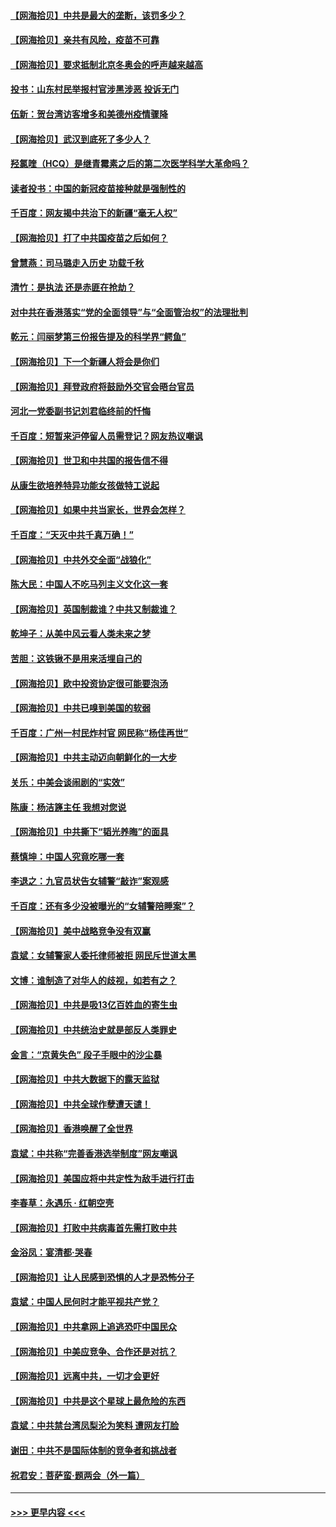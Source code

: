 #### [【网海拾贝】中共是最大的垄断，该罚多少？](../pages/nsc993/n12874006.md?t=04121751) 
#### [【网海拾贝】亲共有风险，疫苗不可靠](../pages/nsc993/n12872224.md?t=04121751) 
#### [【网海拾贝】要求抵制北京冬奥会的呼声越来越高](../pages/nsc993/n12868962.md?t=04121751) 
#### [投书：山东村民举报村官涉黑涉恶 投诉无门](../pages/nsc993/n12869726.md?t=04121751) 
#### [伍新：贺台湾访客增多和美德州疫情骤降](../pages/nsc993/n12865651.md?t=04121751) 
#### [【网海拾贝】武汉到底死了多少人？](../pages/nsc993/n12863707.md?t=04121751) 
#### [羟氯喹（HCQ）是继青霉素之后的第二次医学科学大革命吗？](../pages/nsc993/n12638564.md?t=04121751) 
#### [读者投书：中国的新冠疫苗接种就是强制性的](../pages/nsc993/n12859932.md?t=04121751) 
#### [千百度：网友揭中共治下的新疆“毫无人权”](../pages/nsc993/n12858385.md?t=04121751) 
#### [【网海拾贝】打了中共国疫苗之后如何？](../pages/nsc993/n12857866.md?t=04121751) 
#### [曾慧燕：司马璐走入历史 功载千秋](../pages/nsc993/n12856996.md?t=04121751) 
#### [清竹：是执法 还是赤匪在抢劫？](../pages/nsc993/n12856952.md?t=04121751) 
#### [对中共在香港落实“党的全面领导”与“全面管治权”的法理批判](../pages/nsc993/n12856929.md?t=04121751) 
#### [乾元：闫丽梦第三份报告提及的科学界“鳄鱼”](../pages/nsc993/n12855985.md?t=04121751) 
#### [【网海拾贝】下一个新疆人将会是你们](../pages/nsc993/n12855864.md?t=04121751) 
#### [【网海拾贝】拜登政府将鼓励外交官会晤台官员](../pages/nsc993/n12853615.md?t=04121751) 
#### [河北一党委副书记刘君临终前的忏悔](../pages/nsc993/n12849420.md?t=04121751) 
#### [千百度：短暂来沪停留人员需登记？网友热议嘲讽](../pages/nsc993/n12853497.md?t=04121751) 
#### [【网海拾贝】世卫和中共国的报告信不得](../pages/nsc993/n12850902.md?t=04121751) 
#### [从康生欲培养特异功能女孩做特工说起](../pages/nsc993/n12849289.md?t=04121751) 
#### [【网海拾贝】如果中共当家长，世界会怎样？](../pages/nsc993/n12848436.md?t=04121751) 
#### [千百度：“天灭中共千真万确！”](../pages/nsc993/n12845659.md?t=04121751) 
#### [【网海拾贝】中共外交全面“战狼化”](../pages/nsc993/n12845607.md?t=04121751) 
#### [陈大民：中国人不吃马列主义文化这一套](../pages/nsc993/n12842496.md?t=04121751) 
#### [【网海拾贝】英国制裁谁？中共又制裁谁？](../pages/nsc993/n12840909.md?t=04121751) 
#### [乾坤子：从美中风云看人类未来之梦](../pages/nsc993/n12840590.md?t=04121751) 
#### [苦胆：这铁锹不是用来活埋自己的](../pages/nsc993/n12839512.md?t=04121751) 
#### [【网海拾贝】欧中投资协定很可能要泡汤](../pages/nsc993/n12835122.md?t=04121751) 
#### [【网海拾贝】中共已嗅到美国的软弱](../pages/nsc993/n12832411.md?t=04121751) 
#### [千百度：广州一村民炸村官 网民称“杨佳再世”](../pages/nsc993/n12832380.md?t=04121751) 
#### [【网海拾贝】中共主动迈向朝鲜化的一大步](../pages/nsc993/n12829887.md?t=04121751) 
#### [关乐：中美会谈闹剧的“实效”](../pages/nsc993/n12826698.md?t=04121751) 
#### [陈康：杨洁篪主任  我想对您说](../pages/nsc993/n12826609.md?t=04121751) 
#### [【网海拾贝】中共撕下“韬光养晦”的面具](../pages/nsc993/n12826459.md?t=04121751) 
#### [蔡慎坤：中国人究竟吃哪一套](../pages/nsc993/n12826010.md?t=04121751) 
#### [李退之：九官员状告女辅警“敲诈”案观感](../pages/nsc993/n12823984.md?t=04121751) 
#### [千百度：还有多少没被曝光的“女辅警陪睡案”？](../pages/nsc993/n12822136.md?t=04121751) 
#### [【网海拾贝】美中战略竞争没有双赢](../pages/nsc993/n12822105.md?t=04121751) 
#### [袁斌：女辅警家人委托律师被拒 网民斥世道太黑](../pages/nsc993/n12822004.md?t=04121751) 
#### [文博：谁制造了对华人的歧视，如若有之？](../pages/nsc993/n12821635.md?t=04121751) 
#### [【网海拾贝】中共是吸13亿百姓血的寄生虫](../pages/nsc993/n12819191.md?t=04121751) 
#### [【网海拾贝】中共统治史就是部反人类罪史](../pages/nsc993/n12816738.md?t=04121751) 
#### [金言：“京黄失色” 段子手眼中的沙尘暴](../pages/nsc993/n12815700.md?t=04121751) 
#### [【网海拾贝】中共大数据下的露天监狱](../pages/nsc993/n12811075.md?t=04121751) 
#### [【网海拾贝】中共全球作孽遭天谴！](../pages/nsc993/n12810258.md?t=04121751) 
#### [【网海拾贝】香港唤醒了全世界](../pages/nsc993/n12809100.md?t=04121751) 
#### [袁斌：中共称“完善香港选举制度”网友嘲讽](../pages/nsc993/n12808994.md?t=04121751) 
#### [【网海拾贝】美国应将中共定性为敌手进行打击](../pages/nsc993/n12806870.md?t=04121751) 
#### [李春草：永遇乐 · 红朝空壳](../pages/nsc993/n12805365.md?t=04121751) 
#### [【网海拾贝】打败中共病毒首先需打败中共](../pages/nsc993/n12803930.md?t=04121751) 
#### [金浴凤：宴清都‧哭春](../pages/nsc993/n12801601.md?t=04121751) 
#### [【网海拾贝】让人民感到恐惧的人才是恐怖分子](../pages/nsc993/n12799347.md?t=04121751) 
#### [袁斌：中国人民何时才能平视共产党？](../pages/nsc993/n12799306.md?t=04121751) 
#### [【网海拾贝】中共拿网上追逃恐吓中国民众](../pages/nsc993/n12796905.md?t=04121751) 
#### [【网海拾贝】中美应竞争、合作还是对抗？](../pages/nsc993/n12794675.md?t=04121751) 
#### [【网海拾贝】远离中共，一切才会更好](../pages/nsc993/n12793572.md?t=04121751) 
#### [【网海拾贝】中共是这个星球上最危险的东西](../pages/nsc993/n12791400.md?t=04121751) 
#### [袁斌：中共禁台湾凤梨沦为笑料 遭网友打脸](../pages/nsc993/n12791335.md?t=04121751) 
#### [谢田：中共不是国际体制的竞争者和挑战者](../pages/nsc993/n12791212.md?t=04121751) 
#### [祝君安：菩萨蛮·题两会（外一篇）](../pages/nsc993/n12786801.md?t=04121751) 

----
#### [ >>> 更早内容 <<< ](../indexes/nsc993-earlier.md)
